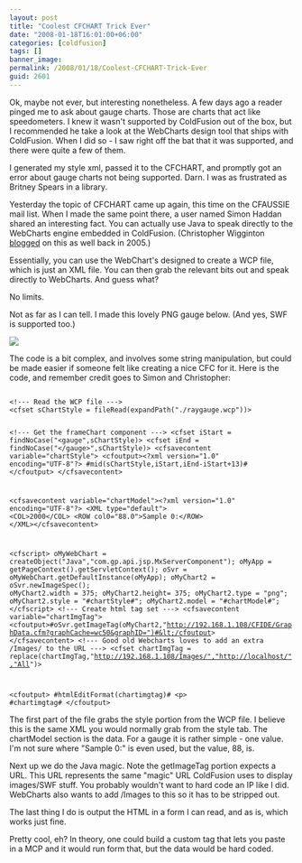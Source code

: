 ```yaml
---
layout: post
title: "Coolest CFCHART Trick Ever"
date: "2008-01-18T16:01:00+06:00"
categories: [coldfusion]
tags: []
banner_image: 
permalink: /2008/01/18/Coolest-CFCHART-Trick-Ever
guid: 2601
---
```


Ok, maybe not ever, but interesting nonetheless. A few days ago a reader pinged me to ask about gauge charts. Those are charts that act like speedometers. I knew it wasn't supported by ColdFusion out of the box, but I recommended he take a look at the WebCharts design tool that ships with ColdFusion. When I did so - I saw right off the bat that it was supported, and there were quite a few of them.

I generated my style xml, passed it to the CFCHART, and promptly got an error about gauge charts not being supported. Darn. I was as frustrated as Britney Spears in a library.
<!--more-->
Yesterday the topic of CFCHART came up again, this time on the CFAUSSIE mail list. When I made the same point there, a user named Simon Haddan shared an interesting fact. You can actually use Java to speak directly to the WebCharts engine embedded in ColdFusion. (Christopher Wigginton <a href="http://www.intersuite.com/client/index.cfm/2005/11/15/ColdFusion-Tip-Using-the-included-webcharts3d-engine-in-CFMX-7">blogged</a> on this as well back in 2005.) 

Essentially, you can use the WebChart's designed to create a WCP file, which is just an XML file. You can then grab the relevant bits out and speak directly to WebCharts. And guess what?

No limits.

Not as far as I can tell. I made this lovely PNG gauge below. (And yes, SWF is supported too.)

<img src="https://static.raymondcamden.com/images/cfjedi/dial.png">

The code is a bit complex, and involves some string manipulation, but could be made easier if someone felt like creating a nice CFC for it. Here is the code, and remember credit goes to Simon and Christopher:

<code>
&lt;!--- Read the WCP file ---&gt;
&lt;cfset sChartStyle = fileRead(expandPath("./raygauge.wcp"))&gt;

&lt;!--- Get the frameChart component ---&gt;
&lt;cfset iStart = findNoCase("&lt;gauge",sChartStyle)&gt;
&lt;cfset iEnd = findNoCase("&lt;/gauge&gt;",sChartStyle)&gt;
&lt;cfsavecontent variable="chartStyle"&gt;
    &lt;cfoutput&gt;&lt;?xml version="1.0" encoding="UTF-8"?&gt;
    #mid(sChartStyle,iStart,iEnd-iStart+13)#
    &lt;/cfoutput&gt;
&lt;/cfsavecontent&gt;

&lt;cfsavecontent variable="chartModel"&gt;&lt;?xml version="1.0" encoding="UTF-8"?&gt;
&lt;XML type="default"&gt;
&lt;COL&gt;2000&lt;/COL&gt;
&lt;ROW col0="88.0"&gt;Sample 0:&lt;/ROW&gt;
&lt;/XML&gt;&lt;/cfsavecontent&gt;

&lt;cfscript&gt;
    oMyWebChart = createObject("Java","com.gp.api.jsp.MxServerComponent");
    oMyApp = getPageContext().getServletContext();
    oSvr = oMyWebChart.getDefaultInstance(oMyApp);
    oMyChart2 = oSvr.newImageSpec();
    oMyChart2.width = 375;
    oMyChart2.height= 375;
    oMyChart2.type = "png";
    oMyChart2.style = "#chartStyle#";
    oMyChart2.model = "#chartModel#";
&lt;/cfscript&gt;
&lt;!--- Create html tag set ---&gt;
&lt;cfsavecontent variable="chartImgTag"&gt;
      &lt;cfoutput&gt;#oSvr.getImageTag(oMyChart2,"http://192.168.1.108/CFIDE/GraphData.cfm?graphCache=wc50&graphID=")#&lt;/cfoutput&gt;
&lt;/cfsavecontent&gt;
&lt;!--- Good old Webcharts loves to add an extra /Images/ to the URL ---&gt;
&lt;cfset chartImgTag = replace(chartImgTag,"http://192.168.1.108/Images/","http://localhost/","All")&gt;

&lt;cfoutput&gt;
#htmlEditFormat(chartimgtag)#
&lt;p&gt;
#chartimgtag#
&lt;/cfoutput&gt;
</code>

The first part of the file grabs the style portion from the WCP file. I believe this is the same XML you would normally grab from the style tab. The chartModel section is the data. For a gauge it is rather simple - one value. I'm not sure where "Sample 0:" is even used, but the value, 88, is.

Next up we do the Java magic. Note the getImageTag portion expects a URL. This URL represents the same "magic" URL ColdFusion uses to display images/SWF stuff. You probably wouldn't want to hard code an IP like I did. WebCharts also wants to add /Images to this so it has to be stripped out.

The last thing I do is output the HTML in a form I can read, and as is, which works just fine.

Pretty cool, eh? In theory, one could build a custom tag that lets you paste in a MCP and it would run form that, but the data would be hard coded.